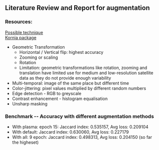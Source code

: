 ## Literature Review and Report for augmentation

### Resources:
[Possible technique](https://github.com/kornia/kornia-examples/blob/master/data_augmentation.ipynb)  
[Kornia package](https://kornia.readthedocs.io/en/latest/augmentation.html)

* Geometric Transformation
    * Horizontal / Vertical flip: highest accuracy
    * Zooming or scaling
    * Rotation
    * Limitation: geometric transformations like rotation, zooming and translation have limited use for medium and low-resolution satellite data as they do not provide enough variability
* Multi-temporal: image of the same place but different time
* Color-jittering: pixel values multiplied by different random numbers
* Edge detection - RGB to greyscale
* Contrast enhancement - histogram equalisation
* Unsharp masking

### Benchmark -- Accuracy with different augmentation methods
* With plasma: epoch 15:  Jaccard index: 0.535157, Avg loss: 0.209104
* With default: Jaccard index: 0.630060, Avg loss: 0.227179 
* With all: 9 epoch: Jaccard index: 0.498313, Avg loss: 0.204150 (so far the higheset)
